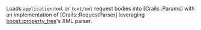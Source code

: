 Loads `application/xml` or `text/xml` request bodies into [Crails::Params] with an implementation of [Crails::RequestParser] leveraging [boost::property_tree](https://www.boost.org/doc/libs/1_80_0/doc/html/property_tree.html)'s XML parser.
